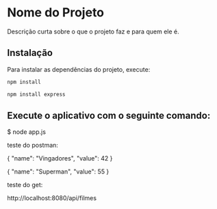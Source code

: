 # Nome do Projeto

Descrição curta sobre o que o projeto faz e para quem ele é.

## Instalação

Para instalar as dependências do projeto, execute:

```bash
npm install

npm install express

```

## Execute o aplicativo com o seguinte comando:

$ node app.js

teste do postman:

{
"name": "Vingadores",
"value": 42
}

{
"name": "Superman",
"value": 55
}

teste do get:

http://localhost:8080/api/filmes
